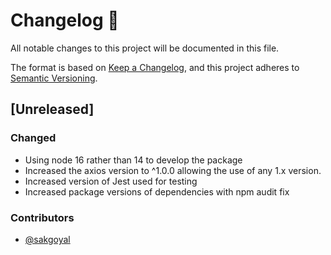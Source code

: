 # Changelog 📝

All notable changes to this project will be documented in this file.

The format is based on [Keep a Changelog](https://keepachangelog.com/en/1.0.0/), and this project adheres to [Semantic Versioning](https://semver.org/spec/v2.0.0.html).

## [Unreleased]

### Changed

* Using node 16 rather than 14 to develop the package
* Increased the axios version to ^1.0.0 allowing the use of any 1.x version.
* Increased version of Jest used for testing
* Increased package versions of dependencies with npm audit fix

### Contributors

* [@sakgoyal](https://github.com/sakgoyal)
